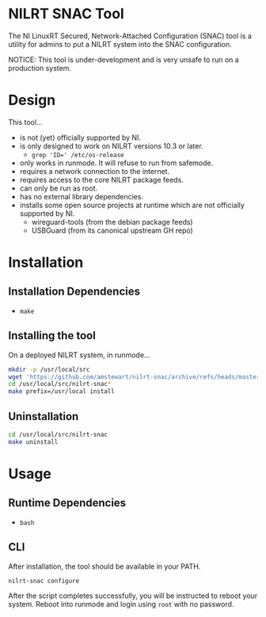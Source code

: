 # NILRT SNAC Tool

The NI LinuxRT Secured, Network-Attached Configuration (SNAC) tool is a utility for admins to put a NILRT system into the SNAC configuration.

NOTICE: This tool is under-development and is very unsafe to run on a production system.


# Design

This tool...
* is not (yet) officially supported by NI.
* is only designed to work on NILRT versions 10.3 or later.
	* `grep 'ID=' /etc/os-release`
* only works in runmode. It will refuse to run from safemode.
* requires a network connection to the internet.
* requires access to the core NILRT package feeds.
* can only be run as root.
* has no external library dependencies.
* installs some open source projects at runtime which are not officially supported by NI.
	* wireguard-tools (from the debian package feeds)
	* USBGuard (from its canonical upstream GH repo)


# Installation

## Installation Dependencies

* `make`

## Installing the tool

On a deployed NILRT system, in runmode...

```bash
mkdir -p /usr/local/src
wget 'https://github.com/amstewart/nilrt-snac/archive/refs/heads/master.tar.gz' -O - | tar xzf - -C /usr/local/src
cd /usr/local/src/nilrt-snac*
make prefix=/usr/local install
```

## Uninstallation

```bash
cd /usr/local/src/nilrt-snac
make uninstall
```


# Usage

## Runtime Dependencies

* `bash`

## CLI

After installation, the tool should be available in your PATH.

```bash
nilrt-snac configure
```

After the script completes successfully, you will be instructed to reboot your system. Reboot into runmode and login using `root` with no password.
